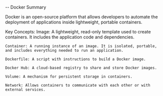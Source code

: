 -- Docker Summary

Docker is an open-source platform that allows developers to automate the deployment of applications inside lightweight, portable containers.

Key Concepts:
    Image: A lightweight, read-only template used to create containers. It includes the application code and dependencies.

    Container: A running instance of an image. It is isolated, portable, and includes everything needed to run an application.

    Dockerfile: A script with instructions to build a Docker image.

    Docker Hub: A cloud-based registry to share and store Docker images.

    Volume: A mechanism for persistent storage in containers.

    Network: Allows containers to communicate with each other or with external services.

